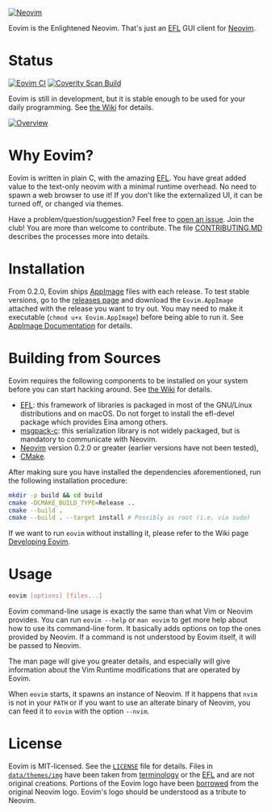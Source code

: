 [![Neovim](data/images/eovim_banner.png)][6]


Eovim is the Enlightened Neovim. That's just an [EFL][1] GUI client for
[Neovim][2].

# Status

[![Eovim CI](https://github.com/jeanguyomarch/eovim/workflows/Eovim%20CI/badge.svg)](https://github.com/jeanguyomarch/eovim/actions)
[![Coverity Scan Build](https://scan.coverity.com/projects/13836/badge.svg)](https://scan.coverity.com/projects/13836)

Eovim is still in development, but it is stable enough to be used for your daily programming.
See [the Wiki][6] for details.

[![Overview](https://raw.githubusercontent.com/wiki/jeanguyomarch/eovim/img/eovim.gif)][6]

# Why Eovim?

Eovim is written in plain C, with the amazing [EFL][1]. You have great added
value to the text-only neovim with a minimal runtime overhead. No need to spawn
a web browser to use it! If you don't like the externalized UI, it can be
turned off, or changed via themes.

Have a problem/question/suggestion? Feel free to [open an issue][10]. Join the
club!  You are more than welcome to contribute. The file
[CONTRIBUTING.MD](CONTRIBUTING.md) describes the processes more into details.

# Installation

From 0.2.0, Eovim ships [AppImage][9] files with each release. To test stable
versions, go to the [releases page][8] and download the `Eovim.AppImage`
attached with the release you want to try out. You may need to make it
executable (`chmod u+x Eovim.AppImage`) before being able to run it.  See
[AppImage Documentation][9] for details.


# Building from Sources

Eovim requires the following components to be installed on your system before
you can start hacking around. See [the Wiki][6] for details.

- [EFL][1]: this framework of libraries is packaged in most of the GNU/Linux
  distributions and on macOS. Do not forget to install the efl-devel package
  which provides Eina among others.
- [msgpack-c][3]: this serialization library is not widely packaged, but is
  mandatory to communicate with Neovim.
- [Neovim][2] version 0.2.0 or greater (earlier versions have not been tested),
- [CMake][5].


After making sure you have installed the dependencies aforementioned, run the
following installation procedure:

```bash
mkdir -p build && cd build
cmake -DCMAKE_BUILD_TYPE=Release ..
cmake --build .
cmake --build . --target install # Possibly as root (i.e. via sudo)
```

If we want to run `eovim` without installing it, please refer to the
Wiki page [Developing Eovim][11].


# Usage

```bash
eovim [options] [files...]
```

Eovim command-line usage is exactly the same than what Vim or Neovim
provides.  You can run `eovim --help` or `man eovim` to get more help about how
to use its command-line form. It basically adds options on top the ones
provided by Neovim. If a command is not understood by Eovim itself, it will be
passed to Neovim.

The man page will give you greater details, and especially will give
information about the Vim Runtime modifications that are operated by Eovim.

When `eovim` starts, it spawns an instance of Neovim. If it happens that `nvim`
is not in your `PATH` or if you want to use an alterate binary of Neovim, you
can feed it to `eovim` with the option `--nvim`.


# License

Eovim is MIT-licensed. See the [`LICENSE`](License) file for details. Files in
[`data/themes/img`](data/themes/img) have been taken from [terminology][4] or
the [EFL][1] and are not original creations.
Portions of the Eovim logo have been [borrowed][7] from the original Neovim
logo. Eovim's logo should be understood as a tribute to Neovim.

[1]: https://www.enlightenment.org
[2]: https://neovim.io
[3]: https://github.com/msgpack/msgpack-c
[4]: https://www.enlightenment.org/about-terminology
[5]: https://cmake.org/
[6]: https://github.com/jeanguyomarch/eovim/wiki
[7]: https://raw.githubusercontent.com/neovim/neovim.github.io/master/logos/neovim-logo-600x173.png
[8]: https://github.com/jeanguyomarch/eovim/releases
[9]: https://appimage.org/
[10]: https://github.com/jeanguyomarch/eovim/issues/new
[11]: https://github.com/jeanguyomarch/eovim/wiki/Developing-Eovim
